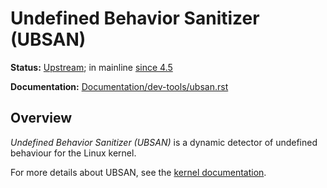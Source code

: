 Undefined Behavior Sanitizer (UBSAN)
====================================

**Status:** [Upstream](https://git.kernel.org/pub/scm/linux/kernel/git/torvalds/linux.git/log/lib/ubsan.c); in mainline [since 4.5](https://git.kernel.org/pub/scm/linux/kernel/git/torvalds/linux.git/commit/?id=c6d308534aef6c99904bf5862066360ae067abc4)

**Documentation:** [Documentation/dev-tools/ubsan.rst](https://www.kernel.org/doc/html/latest/dev-tools/ubsan.html)

## Overview

*Undefined Behavior Sanitizer (UBSAN)* is a dynamic detector of undefined behaviour for the Linux kernel.

For more details about UBSAN, see the [kernel documentation](https://www.kernel.org/doc/html/latest/dev-tools/ubsan.html).
